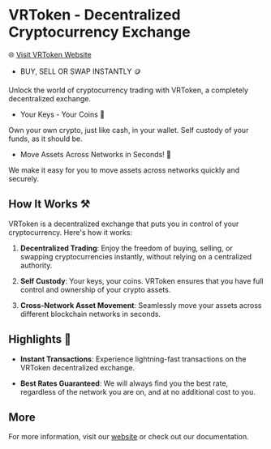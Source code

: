 # VRToken - Decentralized Cryptocurrency Exchange

🌐 [Visit VRToken Website](https://vrtoken.com/)



- BUY, SELL OR SWAP INSTANTLY 🪙

Unlock the world of cryptocurrency trading with VRToken, a completely decentralized exchange.

- Your Keys - Your Coins 🔑

Own your own crypto, just like cash, in your wallet. Self custody of your funds, as it should be.

- Move Assets Across Networks in Seconds! 🔐

We make it easy for you to move assets across networks quickly and securely.

## How It Works ⚒️

VRToken is a decentralized exchange that puts you in control of your cryptocurrency. Here's how it works:

1. **Decentralized Trading**: Enjoy the freedom of buying, selling, or swapping cryptocurrencies instantly, without relying on a centralized authority.

2. **Self Custody**: Your keys, your coins. VRToken ensures that you have full control and ownership of your crypto assets.

3. **Cross-Network Asset Movement**: Seamlessly move your assets across different blockchain networks in seconds.

## Highlights 🔑

- **Instant Transactions**: Experience lightning-fast transactions on the VRToken decentralized exchange.

- **Best Rates Guaranteed**: We will always find you the best rate, regardless of the network you are on, and at no additional cost to you.

## More

For more information, visit our [website](https://vrtoken.com/) or check out our documentation.
